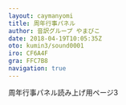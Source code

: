 ```yaml
---
layout: caymanyomi
title: 周年行事パネル
author: 音訳グループ やまびこ
date: 2018-04-19T10:05:35Z
oto: kumin3/sound0001
iro: CF6A4F
gra: FFC7B8
navigation: true
---
```


<span data-dur="2" data-begin="0">周年行事パネル読み上げ用ページ3</span>
